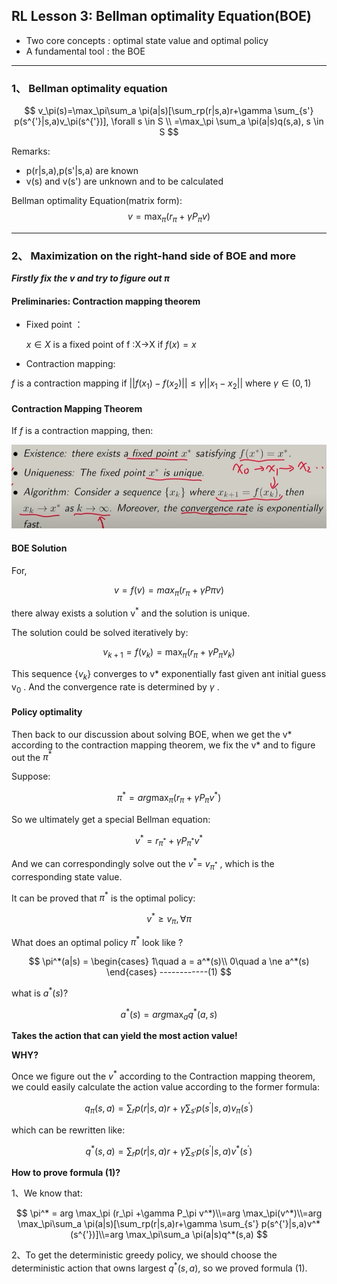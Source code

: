 ## RL Lesson 3: Bellman optimality Equation(BOE)

* Two core concepts : optimal state value and optimal policy
* A fundamental tool : the BOE

_________

###  1、 Bellman optimality equation 

$$
v_\pi(s)=\max_\pi\sum_a \pi(a|s)[\sum_rp(r|s,a)r+\gamma \sum_{s'} p(s^{'}|s,a)v_\pi(s^{'})], \forall s \in S \\
=\max_\pi \sum_a \pi(a|s)q(s,a), s \in S
$$

Remarks:

* p(r|s,a),p(s'|s,a) are known
* v(s) and v(s') are unknown and to be calculated 

Bellman optimality Equation(matrix form): 
$$
v= \max_\pi( r_\pi+\gamma P_\pi v)
$$

____

### 2、 Maximization on the right-hand side of BOE and more

***Firstly fix the v and try to figure out $\pi$***

#### Preliminaries: Contraction mapping theorem

* Fixed point ：

  $x \in X$ is a fixed point of f :X->X if $f(x) = x$ 

* Contraction mapping:

$f$ is a contraction mapping if  $||f(x_1)-f(x_2)|| \le \gamma ||x_1-x_2||$ where $\gamma \in (0,1)$

#### Contraction Mapping Theorem

If $f$ is a contraction mapping, then:

![CMT](printscreen/C3/Contraction_Mapping_Theorem.png)

#### BOE Solution 

For, 

$$
v=f(v)=max_\pi(r_\pi+\gamma P\pi v)
$$

there alway exists a solution v<sup>*</sup> and the solution is unique.

The solution could be solved iteratively by: 

$$
v_{k+1} = f(v_k) = \max_\pi(r_\pi+\gamma P_\pi v_k)
$$

This sequence {$v_k$} converges to v* exponentially fast given ant initial guess v<sub>0</sub> . And the convergence rate is determined by $\gamma$ .

#### Policy optimality 

Then back to our discussion about solving BOE, when we get the v* according to the contraction mapping theorem, we fix the v* and to figure out the $\pi^*$ 

Suppose: 

$$
\pi^* = arg \max_\pi (r_\pi +\gamma P_\pi v^*)
$$

So we ultimately get a special Bellman equation: 

$$
v^* = r_{\pi^*}+\gamma P_{\pi^*}v^*
$$

And we can correspondingly solve out the $v^*$= $v_{\pi ^*}$  , which is the corresponding state value.

It can be proved that $\pi^*$ is the optimal policy: 

$$
v^* \ge v_\pi , \forall \pi
$$

What does an optimal policy $\pi^*$ look like ? 

$$
\pi^*(a|s) = \begin{cases}
 1\quad a = a^*(s)\\
 0\quad a \ne a^*(s)
 \end{cases}           ------------(1)
$$

what is $a^*(s)$? 

$$
a^*(s) = arg \max_a q^*(a,s)
$$

**Takes the action that can yield the most action value!**

**WHY?**

Once we figure out the $v^*$ according to the Contraction mapping theorem, we could easily calculate the action value according to the former formula: 

$$
q_\pi(s,a) = \sum_rp(r|s,a)r+\gamma \sum_{s'} p(s^{'}|s,a)v_\pi(s^{'})
$$

which can be rewritten like: 

$$
q^*(s,a) = \sum_rp(r|s,a)r+\gamma \sum_{s'} p(s^{'}|s,a)v^*(s^{'})
$$

**How to prove formula (1)?**

1、We know that: 

$$
\pi^* = arg \max_\pi (r_\pi +\gamma P_\pi v^*)\\=arg \max_\pi(v^*)\\=arg \max_\pi\sum_a \pi(a|s)[\sum_rp(r|s,a)r+\gamma \sum_{s'} p(s^{'}|s,a)v^*(s^{'})]\\=arg \max_\pi\sum_a \pi(a|s)q^*(s,a)
$$

2、To get the deterministic greedy policy, we should choose the deterministic action that owns largest $q^*(s,a)$, so we proved formula (1). 

